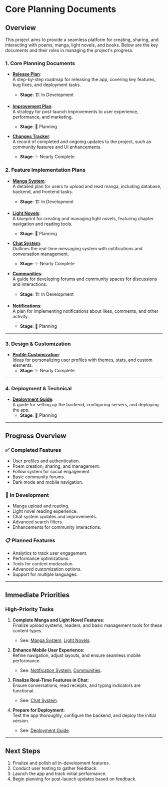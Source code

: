 # Core Planning Documents

## Overview
This project aims to provide a seamless platform for creating, sharing, and interacting with poems, manga, light novels, and books. Below are the key documents and their roles in managing the project's progress.

### 1. **Core Planning Documents**
- **[Release Plan](log/release.md)**:  
  A step-by-step roadmap for releasing the app, covering key features, bug fixes, and deployment tasks.  
  - **Stage**: 🏗️ In Development

- **[Improvement Plan](log/improvment.md)**:  
  A strategy for post-launch improvements to user experience, performance, and marketing.  
  - **Stage**: 🌱 Planning

- **[Changes Tracker](log/changes.md)**:  
  A record of completed and ongoing updates to the project, such as community features and UI enhancements.  
  - **Stage**: ✨ Nearly Complete


### 2. **Feature Implementation Plans**
- **[Manga System](log/addingmanga.md)**:  
  A detailed plan for users to upload and read manga, including database, backend, and frontend tasks.  
  - **Stage**: 🏗️ In Development

- **[Light Novels](log/addinglightNovels.md)**:  
  A blueprint for creating and managing light novels, featuring chapter navigation and reading tools.  
  - **Stage**: 🌱 Planning

- **[Chat System](log/chatsImplement.md)**:  
  Outlines the real-time messaging system with notifications and conversation management.  
  - **Stage**: ✨ Nearly Complete

- **[Communities](log/CommunitiesPlan.md)**:  
  A guide for developing forums and community spaces for discussions and interactions.  
  - **Stage**: 🏗️ In Development

- **[Notifications](log/notification%20System.md)**:  
  A plan for implementing notifications about likes, comments, and other activity.  
  - **Stage**: 🌱 Planning

---

### 3. **Design & Customization**
- **[Profile Customization](log/customizationProfile.md)**:  
  Ideas for personalizing user profiles with themes, stats, and custom elements.  
  - **Stage**: ✨ Nearly Complete

---

### 4. **Deployment & Technical**
- **[Deployment Guide](log/deployment.md)**:  
  A guide for setting up the backend, configuring servers, and deploying the app.  
  - **Stage**: 🌱 Planning

---

## **Progress Overview**
### ✅ Completed Features
- User profiles and authentication.
- Poem creation, sharing, and management.
- Follow system for social engagement.
- Basic community forums.
- Dark mode and mobile navigation.

### 🚧 In Development
- Manga upload and reading.
- Light novel reading experience.
- Chat system updates and improvements.
- Advanced search filters.
- Enhancements for community interactions.

### 📋 Planned Features
- Analytics to track user engagement.
- Performance optimizations.
- Tools for content moderation.
- Advanced customization options.
- Support for multiple languages.

---

## **Immediate Priorities**

### High-Priority Tasks
1. **Complete Manga and Light Novel Features**:  
   Finalize upload systems, readers, and basic management tools for these content types.  
   - See: [Manga System](log/addingmanga.md), [Light Novels](log/addinglightNovels.md).

2. **Enhance Mobile User Experience**:  
   Refine navigation, adjust layouts, and ensure seamless mobile performance.  
   - See: [Notification System](log/notification%20System.md), [Communities](log/CommunitiesPlan.md).

3. **Finalize Real-Time Features in Chat**:  
   Ensure conversations, read receipts, and typing indicators are functional.  
   - See: [Chat System](log/chatsImplement.md).

4. **Prepare for Deployment**:  
   Test the app thoroughly, configure the backend, and deploy the initial version.  
   - See: [Deployment Guide](log/deployment.md).

---

## **Next Steps**
1. Finalize and polish all in-development features.
2. Conduct user testing to gather feedback.
3. Launch the app and track initial performance.
4. Begin planning for post-launch updates based on feedback.
